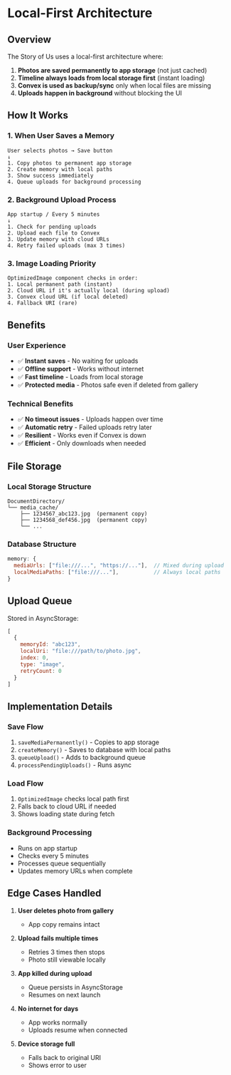# Local-First Architecture

## Overview

The Story of Us uses a local-first architecture where:
1. **Photos are saved permanently to app storage** (not just cached)
2. **Timeline always loads from local storage first** (instant loading)
3. **Convex is used as backup/sync** only when local files are missing
4. **Uploads happen in background** without blocking the UI

## How It Works

### 1. When User Saves a Memory

```
User selects photos → Save button
↓
1. Copy photos to permanent app storage
2. Create memory with local paths
3. Show success immediately
4. Queue uploads for background processing
```

### 2. Background Upload Process

```
App startup / Every 5 minutes
↓
1. Check for pending uploads
2. Upload each file to Convex
3. Update memory with cloud URLs
4. Retry failed uploads (max 3 times)
```

### 3. Image Loading Priority

```
OptimizedImage component checks in order:
1. Local permanent path (instant)
2. Cloud URL if it's actually local (during upload)
3. Convex cloud URL (if local deleted)
4. Fallback URI (rare)
```

## Benefits

### User Experience
- ✅ **Instant saves** - No waiting for uploads
- ✅ **Offline support** - Works without internet
- ✅ **Fast timeline** - Loads from local storage
- ✅ **Protected media** - Photos safe even if deleted from gallery

### Technical Benefits
- ✅ **No timeout issues** - Uploads happen over time
- ✅ **Automatic retry** - Failed uploads retry later
- ✅ **Resilient** - Works even if Convex is down
- ✅ **Efficient** - Only downloads when needed

## File Storage

### Local Storage Structure
```
DocumentDirectory/
└── media_cache/
    ├── 1234567_abc123.jpg  (permanent copy)
    ├── 1234568_def456.jpg  (permanent copy)
    └── ...
```

### Database Structure
```javascript
memory: {
  mediaUrls: ["file:///...", "https://..."],  // Mixed during upload
  localMediaPaths: ["file:///..."],           // Always local paths
}
```

## Upload Queue

Stored in AsyncStorage:
```javascript
[
  {
    memoryId: "abc123",
    localUri: "file:///path/to/photo.jpg",
    index: 0,
    type: "image",
    retryCount: 0
  }
]
```

## Implementation Details

### Save Flow
1. `saveMediaPermanently()` - Copies to app storage
2. `createMemory()` - Saves to database with local paths
3. `queueUpload()` - Adds to background queue
4. `processPendingUploads()` - Runs async

### Load Flow
1. `OptimizedImage` checks local path first
2. Falls back to cloud URL if needed
3. Shows loading state during fetch

### Background Processing
- Runs on app startup
- Checks every 5 minutes
- Processes queue sequentially
- Updates memory URLs when complete

## Edge Cases Handled

1. **User deletes photo from gallery**
   - App copy remains intact
   
2. **Upload fails multiple times**
   - Retries 3 times then stops
   - Photo still viewable locally

3. **App killed during upload**
   - Queue persists in AsyncStorage
   - Resumes on next launch

4. **No internet for days**
   - App works normally
   - Uploads resume when connected

5. **Device storage full**
   - Falls back to original URI
   - Shows error to user